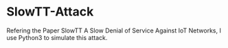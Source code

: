 # SlowTT-Attack
Refering the Paper SlowTT A Slow Denial of Service Against IoT Networks, I use Python3 to simulate this attack.
